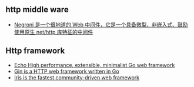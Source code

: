 ## http middle ware
* [Negroni 是一个很地道的 Web 中间件，它是一个具备微型、非嵌入式、鼓励使用原生 net/http 库特征的中间件](https://github.com/urfave/negroni)

## Http framework
* [Echo High performance, extensible, minimalist Go web framework](https://github.com/labstack/echo)
* [Gin is a HTTP web framework written in Go](https://github.com/gin-gonic/gin)
* [Iris is the fastest community-driven web framework](https://github.com/kataras/iris)
